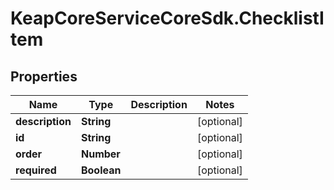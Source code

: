 # KeapCoreServiceCoreSdk.ChecklistItem

## Properties

Name | Type | Description | Notes
------------ | ------------- | ------------- | -------------
**description** | **String** |  | [optional] 
**id** | **String** |  | [optional] 
**order** | **Number** |  | [optional] 
**required** | **Boolean** |  | [optional] 


